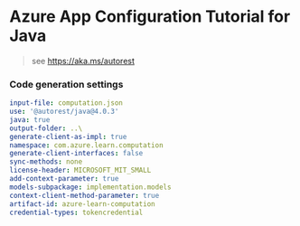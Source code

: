 # Azure App Configuration Tutorial for Java

> see https://aka.ms/autorest

### Code generation settings
``` yaml
input-file: computation.json
use: '@autorest/java@4.0.3'
java: true
output-folder: ..\
generate-client-as-impl: true
namespace: com.azure.learn.computation
generate-client-interfaces: false
sync-methods: none
license-header: MICROSOFT_MIT_SMALL
add-context-parameter: true
models-subpackage: implementation.models
context-client-method-parameter: true
artifact-id: azure-learn-computation
credential-types: tokencredential
```
